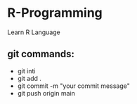 # R-Programming
Learn R Language

## git commands:
- git inti
- git add .
- git commit -m "your commit message"
- git push origin main
